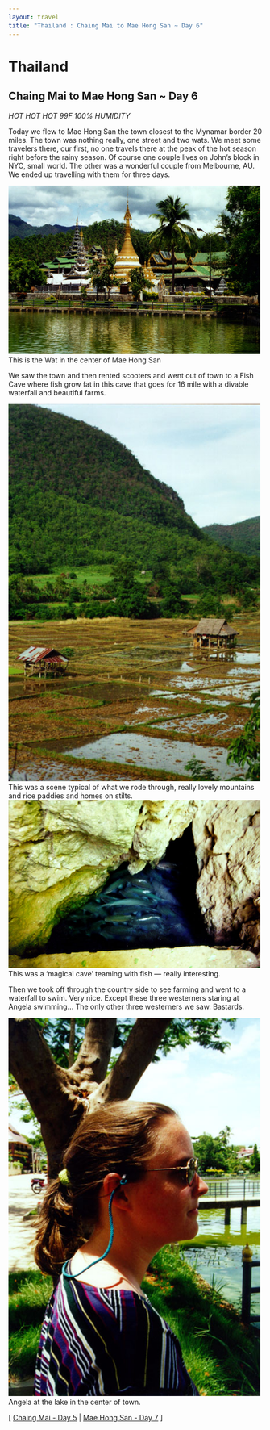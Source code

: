 ```yaml
---
layout: travel
title: "Thailand : Chaing Mai to Mae Hong San ~ Day 6"
---
```


Thailand
========

Chaing Mai to Mae Hong San \~ Day 6
-----------------------------------

*HOT HOT HOT 99F 100% HUMIDITY*

Today we flew to Mae Hong San the town closest to the Mynamar border 20
miles. The town was nothing really, one street and two wats. We meet
some travelers there, our first, no one travels there at the peak of the
hot season right before the rainy season. Of course one couple lives on
John’s block in NYC, small world. The other was a wonderful couple from
Melbourne, AU. We ended up travelling with them for three days.

<img src="/assets/images/travel/thailand/WAT_MHS.jpg" width="500" alt="Wat in central Mae Hong San">  
This is the Wat in the center of Mae Hong San

We saw the town and then rented scooters and went out of town to a Fish
Cave where fish grow fat in this cave that goes for 16 mile with a
divable waterfall and beautiful farms.

<img src="/assets/images/travel/thailand/COUNTRY.jpg" title="rice paddies" width="500">  
This was a scene typical of what we rode through, really lovely
mountains and rice paddies and homes on stilts.

<img src="/assets/images/travel/thailand/FISH_CAVE.jpg" width="500" alt="an underground cave teaming with fish">  
This was a ‘magical cave’ teaming with fish — really interesting.

Then we took off through the country side to see farming and went to a
waterfall to swim. Very nice. Except these three westerners staring at
Angela swimming… The only other three westerners we saw. Bastards.

<img src="/assets/images/travel/thailand/ANG_MHS.jpg" title="Angela at the lake in town" width="500">  
Angela at the lake in the center of town.

\[ [Chaing Mai - Day 5](/travel/thailand/day5.html) \| [Mae Hong San -
Day 7](/travel/thailand/day7.html) \]
